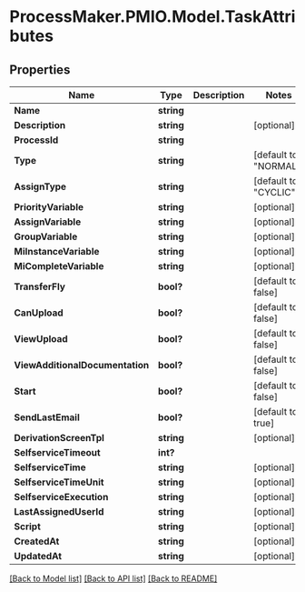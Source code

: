 # ProcessMaker.PMIO.Model.TaskAttributes
## Properties

Name | Type | Description | Notes
------------ | ------------- | ------------- | -------------
**Name** | **string** |  | 
**Description** | **string** |  | [optional] 
**ProcessId** | **string** |  | 
**Type** | **string** |  | [default to "NORMAL"]
**AssignType** | **string** |  | [default to "CYCLIC"]
**PriorityVariable** | **string** |  | [optional] 
**AssignVariable** | **string** |  | [optional] 
**GroupVariable** | **string** |  | [optional] 
**MiInstanceVariable** | **string** |  | [optional] 
**MiCompleteVariable** | **string** |  | [optional] 
**TransferFly** | **bool?** |  | [default to false]
**CanUpload** | **bool?** |  | [default to false]
**ViewUpload** | **bool?** |  | [default to false]
**ViewAdditionalDocumentation** | **bool?** |  | [default to false]
**Start** | **bool?** |  | [default to false]
**SendLastEmail** | **bool?** |  | [default to true]
**DerivationScreenTpl** | **string** |  | [optional] 
**SelfserviceTimeout** | **int?** |  | 
**SelfserviceTime** | **string** |  | [optional] 
**SelfserviceTimeUnit** | **string** |  | [optional] 
**SelfserviceExecution** | **string** |  | [optional] 
**LastAssignedUserId** | **string** |  | [optional] 
**Script** | **string** |  | [optional] 
**CreatedAt** | **string** |  | [optional] 
**UpdatedAt** | **string** |  | [optional] 

[[Back to Model list]](../README.md#documentation-for-models) [[Back to API list]](../README.md#documentation-for-api-endpoints) [[Back to README]](../README.md)

